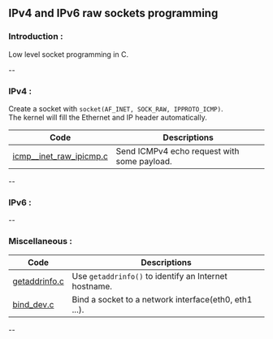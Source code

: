 ## IPv4 and IPv6 raw sockets programming

### Introduction :

Low level socket programming in C.

--

### IPv4 :

Create a socket with `socket(AF_INET, SOCK_RAW, IPPROTO_ICMP)`. <br>
The kernel will fill the Ethernet and IP header automatically.

| Code | Descriptions  |
| --- | --- |
| [icmp__inet_raw_ipicmp.c](network-programming/icmp__inet_raw_ipicmp.c) | Send ICMPv4 echo request with some payload. |

--

### IPv6 :

--

### Miscellaneous :

| Code | Descriptions  |
| --- | --- |
| [getaddrinfo.c](network-programming/getaddrinfo.c) | Use `getaddrinfo()` to identify an Internet hostname. |
| [bind_dev.c](network-programming/bind_dev.c) | Bind a socket to a network interface(eth0, eth1 ...).  |

--

